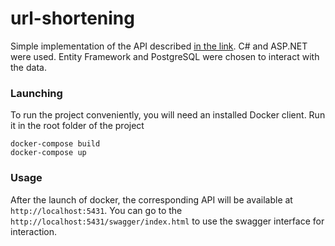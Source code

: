# url-shortening

Simple implementation of the API described [in the link](https://roadmap.sh/projects/url-shortening-service). C# and ASP.NET were used. Entity Framework and PostgreSQL were chosen to interact with the data.

### Launching 

To run the project conveniently, you will need an installed Docker client. Run it in the root folder of the project 

```
docker-compose build
docker-compose up
```

### Usage

After the launch of docker, the corresponding API will be available at `http://localhost:5431`. You can go to the `http://localhost:5431/swagger/index.html` to use the swagger interface for interaction. 
